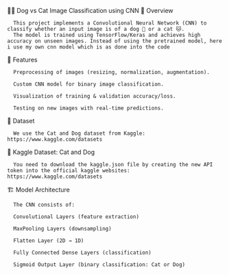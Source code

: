 🐶🐱 Dog vs Cat Image Classification using CNN
📌 Overview

      This project implements a Convolutional Neural Network (CNN) to classify whether an input image is of a dog 🐶 or a cat 🐱.
      The model is trained using TensorFlow/Keras and achieves high accuracy on unseen images. Instead of using the pretrained model, here i use my own cnn model which is as done into the code

🚀 Features

      Preprocessing of images (resizing, normalization, augmentation).
      
      Custom CNN model for binary image classification.
      
      Visualization of training & validation accuracy/loss.
      
      Testing on new images with real-time predictions.

📂 Dataset

      We use the Cat and Dog dataset from Kaggle: https://www.kaggle.com/datasets

🔗 Kaggle Dataset: Cat and Dog

      You need to download the kaggle.json file by creating the new API token into the official kaggle websites: https://www.kaggle.com/datasets

🏗 Model Architecture

      The CNN consists of:
      
      Convolutional Layers (feature extraction)
      
      MaxPooling Layers (downsampling)
      
      Flatten Layer (2D → 1D)
      
      Fully Connected Dense Layers (classification)
      
      Sigmoid Output Layer (binary classification: Cat or Dog)
